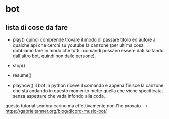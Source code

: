 # bot
## lista di cose da fare

- play() 
quindi comprende trovare il modo di passare titolo ed autore a qualche api che cerchi su youtube la canzone (per ultima cosa dobbiamo fare in modo che tutti i comandi possano essere dati soltando dall'altro bot, quindi non dalle persone).

- stop()

- resume()

- playnow()
il bot in python riceve il comando e appena finisce la canzone che sta andando in questo momento mette quella che viene specificata, senza aspettare che vada infondo alla coda.

questo tutorial sembra carino ma effettivamente non l'ho provato --> https://gabrieltanner.org/blog/dicord-music-bot/
